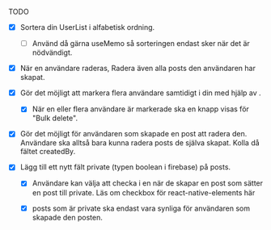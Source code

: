 TODO

- [X] Sortera din UserList i alfabetisk ordning.
    - [ ] Använd då gärna useMemo så sorteringen endast sker när det är nödvändigt.

 - [X] När en användare raderas, Radera även alla posts den användaren har skapat.

 - [X] Gör det möjligt att markera flera användare samtidigt i din <FlatList> med hjälp av <Checkbox>.
    - [X] När en eller flera användare är markerade ska en knapp visas för "Bulk delete".

 - [X] Gör det möjligt för användaren som skapade en post att radera den. Användare ska alltså bara kunna radera posts de själva skapat. Kolla då fältet createdBy.

 - [X] Lägg till ett nytt fält private (typen boolean i firebase) på posts.
     - [X] Användare kan välja att checka i en <CheckBox> när de skapar en post som sätter en post till private. Läs om checkbox för react-native-elements här
    - [X] posts som är private ska endast vara synliga för användaren som skapade den posten.

